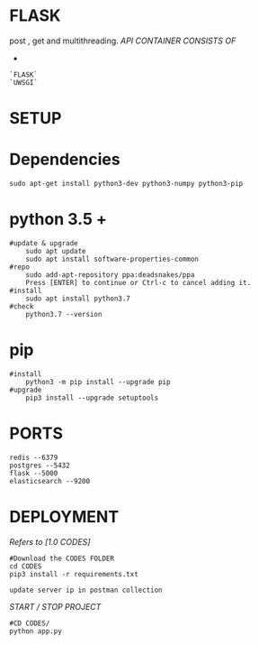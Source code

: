 # FLASK

post , get and multithreading.
*API CONTAINER CONSISTS OF*

   *
    `FLASK`
    `UWSGI`

# SETUP
# Dependencies
```
sudo apt-get install python3-dev python3-numpy python3-pip

```
# python 3.5 +
```
#update & upgrade
    sudo apt update
    sudo apt install software-properties-common
#repo
    sudo add-apt-repository ppa:deadsnakes/ppa
    Press [ENTER] to continue or Ctrl-c to cancel adding it.
#install
    sudo apt install python3.7
#check
    python3.7 --version
```
# pip 
```
#install
    python3 -m pip install --upgrade pip
#upgrade
    pip3 install --upgrade setuptools
```
# PORTS
```
redis --6379
postgres --5432
flask --5000
elasticsearch --9200
```
# DEPLOYMENT
*Refers to [1.0 CODES]*
```
#Download the CODES FOLDER 
cd CODES
pip3 install -r requirements.txt

update server ip in postman collection

```
*START / STOP PROJECT*
```
#CD CODES/
python app.py
```
